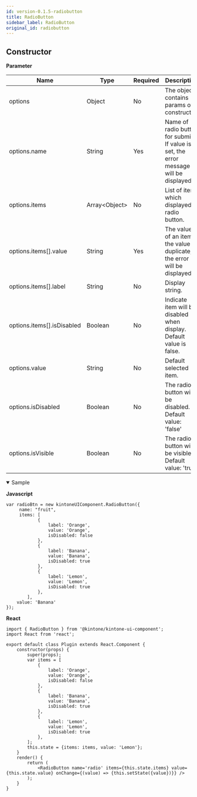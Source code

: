 ```yaml
---
id: version-0.1.5-radiobutton
title: RadioButton
sidebar_label: RadioButton
original_id: radiobutton
---
```


## Constructor

**Parameter**

| Name| Type| Required| Description |
| --- | --- | --- | --- |
|options|Object|No|The object contains params of constructor.|
|options.name|String|Yes|Name of radio button for submit.<br> If value isn't set, the error message will be displayed.|
|options.items|Array&lt;Object&gt;|No|List of item which displayed in radio button.|
|options.items[].value|String|Yes|The value of an item.If the value is duplicate, the error will be displayed|
|options.items[].label|String|No|Display string.|
|options.items[].isDisabled|Boolean|No|Indicate item will be disabled when display. Default value is false.|
|options.value|String|No|Default selected item.|
|options.isDisabled|Boolean|No|The radio button will be disabled. <br> Default value: 'false'|
|options.isVisible|Boolean|No|The radio button will be visible. <br> Default value: 'true'|

<details class="tab-container" open>
<Summary>Sample</Summary>

**Javascript**
```
var radioBtn = new kintoneUIComponent.RadioButton({
     name: "fruit",
     items: [
            {
                label: 'Orange',
                value: 'Orange',
                isDisabled: false
            },
            {
                label: 'Banana',
                value: 'Banana',
                isDisabled: true
            },
            {
                label: 'Lemon',
                value: 'Lemon',
                isDisabled: true
            },
        ],
    value: 'Banana'
});
```
**React**
```
import { RadioButton } from '@kintone/kintone-ui-component';
import React from 'react';
   
export default class Plugin extends React.Component {
    constructor(props) {
        super(props);
        var items = [
            {
                label: 'Orange',
                value: 'Orange',
                isDisabled: false
            },
            {
                label: 'Banana',
                value: 'Banana',
                isDisabled: true
            },
            {
                label: 'Lemon',
                value: 'Lemon',
                isDisabled: true
            },
        ];
        this.state = {items: items, value: 'Lemon'};
    }
    render() {
        return (
            <RadioButton name='radio' items={this.state.items} value={this.state.value} onChange={(value) => {this.setState({value})}} />
        );
    }
}
```
</details>